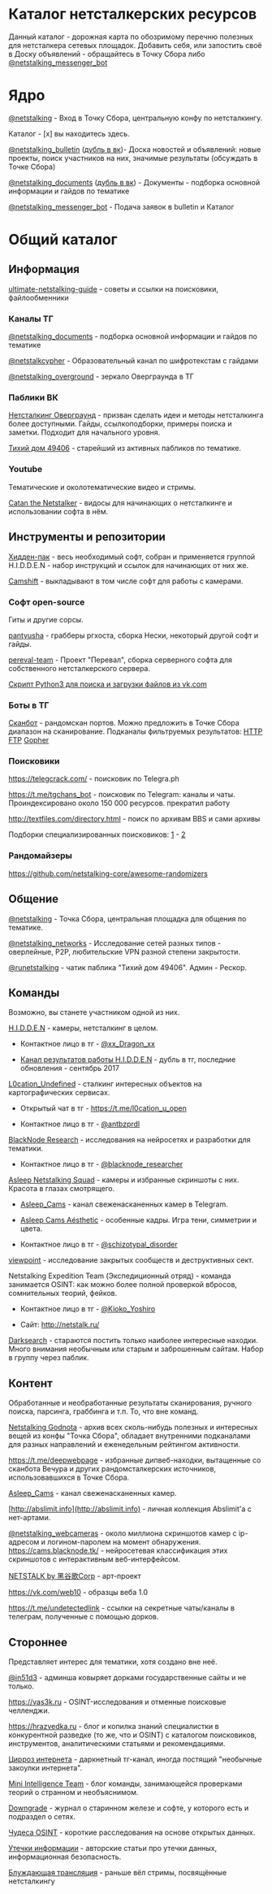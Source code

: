 
# Каталог нетсталкерских ресурсов

Данный каталог - дорожная карта по обозримому перечню полезных для нетсталкера сетевых площадок. Добавить себя, или запостить своё в Доску объявлений - обращайтесь в Точку Сбора либо [@netstalking_messenger_bot](https://t.me/netstalking_messenger_bot)



# Ядро

[@netstalking](https://t.me/netstalking) - Вход в Точку Сбора, центральную конфу по нетсталкингу.

Каталог - [х] вы находитесь здесь.

[@netstalking_bulletin](https://t.me/netstalking_bulletin) ([дубль в вк](https://vk.com/netstalking_bulletin))- Доска новостей и объявлений: новые проекты, поиск участников на них, значимые результаты (обсуждать в Точке Сбора)

[@netstalking_documents](https://t.me/netstalking_documents) ([дубль в вк](https://vk.com/netstalking_bulletin)) - Документы - подборка основной информации и гайдов по тематике

[@netstalking_messenger_bot](https://t.me/netstalking_messenger_bot) - Подача заявок в bulletin и Каталог

# Общий каталог
## Информация

[ultimate-netstalking-guide](https://github.com/pantyusha/ultimate-netstalking-guide/) - советы и ссылки на поисковики, файлообменники

### Каналы ТГ
[@netstalking_documents](https://t.me/netstalking) - подборка основной информации и гайдов по тематике

[@netstalkcypher](https://t.me/netstalkcypher) - Образовательный канал по шифротекстам с гайдами

[@netstalking_overground](https://t.me/netstalking_overground) - зеркало Оверграунда в ТГ

### Паблики ВК
[Нетсталкинг Оверграунд](https://vk.com/netover) - призван сделать идеи и методы нетсталкинга более доступными. Гайды, ссылкоподборки, примеры поиска и заметки. Подходит для начального уровня. 

[Тихий дом 49406](https://vk.com/silenthouse49406) - старейший из активных пабликов по тематике.

### Youtube
Тематические и околотематические видео и стримы.

[Catan the Netstalker](https://www.youtube.com/channel/UC9eTurqhX6ZfKp85lfd42_g/videos) - видосы для начинающих о нетсталкинге и использовании софта в нём.

## Инструменты и репозитории
[Хидден-пак](https://yadi.sk/d/R0VdqI_93JyssH) - весь необходимый софт, собран и применяется группой H.I.D.D.E.N - набор инструкций и ссылок для начинающих от них же.

[Camshift](https://t.me/camshift) - выкладывают в том числе софт для работы с камерами.

### Софт open-source
Гиты и другие сорсы.

[pantyusha](https://github.com/pantyusha) - грабберы ргхоста, сборка Нески, некоторый другой софт и гайды.

[pereval-team](https://github.com/pereval-team) - Проект "Перевал", сборка серверного софта для собственного нетсталкерского сервера.

[Скрипт Python3 для поиска и загрузки файлов из vk.com](https://github.com/r4nd0mus3rgit/vkdocdl)

 ### Боты в ТГ
[Сканбот](https://t.me/xai7poozengee2Aen3poMookohthaZ) - рандомскан портов. Можно предложить в Точке Сбора диапазон на сканирование. Подканалы фильтруемых результатов: [HTTP](https://t.me/gohquooFee3duaNaeNuthushoh8di2) [FTP](https://t.me/aiWeipeighah7vufoHa0ieToipooYe) [Gopher](https://t.me/ohl7AeGah5uo8cho4nae9Eemaeyae3)

 ### Поисковики

https://telegcrack.com/ - поисковик по Telegra.ph

https://t.me/tgchans_bot - поисковик по Telegram: каналы и чаты. Проиндексировано около 150 000 ресурсов. прекратил работу

http://textfiles.com/directory.html - поиск по архивам BBS и сами архивы

Подборки специализированных поисковиков: [1](http://hrazvedka.ru/category/poisk) - [2](https://telegra.ph/Poiskoviki-ch2-10-01)

### Рандомайзеры

https://github.com/netstalking-core/awesome-randomizers

## Общение
[@netstalking](https://t.me/netstalking) - Точка Сбора, центральная площадка для общения по тематике.

[@netstalking_networks](https://t.me/netstalking_networks) - Исследование сетей разных типов - оверлейные, P2P, любительские VPN разной степени закрытости.

[@runetstalking](https://t.me/runetstalking) - чатик паблика "Тихий дом 49406". Админ - Рескор.

## Команды
Возможно, вы станете участником одной из них. 

[H.I.D.D.E.N](https://vk.com/stalkers_it) - камеры, нетсталкинг в целом. 

 - Контактное лицо в тг - [@xx_Dragon_xx](https://t.me/xx_Dragon_xx)
 
 - [Канал результатов работы H.I.D.D.E.N](https://t.me/group_hidden) - дубль в тг, последние обновления - сентябрь 2017
  
  
[L0cation_Undefined](https://t.me/l0cation_u) - сталкинг интересных объектов на картографических сервисах.

 - Открытый чат в тг - https://t.me/l0cation_u_open

 - Контактное лицо в тг - [@antbzprdl](https://t.me/antbzprdl)


[BlackNode Research](https://blog.blacknode.tk) - исследования на нейросетях и разработки для тематики.

 - Контактное лицо в тг - [@blacknode_researcher](https://t.me/blacknode_researcher)
 
 
[Asleep Netstalking Squad](https://vk.com/asleep_net) - камеры и избранные скриншоты с них. Красота в глазах смотрящего.
 
- [Asleep_Cams](https://t.me/asleep_cams) - канал свеженасканенных камер в Telegram.

- [Asleep Cams Aésthetic](https://t.me/asleepshit) - особенные кадры. Игра тени, симметрии и цвета. 

- Контактное лицо в тг - [@schizotypal_disorder](https://t.me/schizotypal_disorder)


[viewpoint](https://t.me/viewpoint_channel) - исследование закрытых сообществ и деструктивных сект.


Netstalking Expedition Team (Экспедиционный отряд) - команда занимается OSINT: как можно более полной проверкой вбросов, сомнительных теорий, фейков. 

 - Контактное лицо в тг - [@Kioko_Yoshiro](https://t.me/Kioko_Yoshiro)

 - Сайт: http://netstalk.ru/


[Darksearch](https://vk.com/darksearch) - стараются постить только наиболее интересные находки. Много внимания необычным или старым и заброшенным сайтам. Набор в группу через паблик.


## Контент

Обработанные и необработанные результаты сканирования, ручного поиска, парсинга, граббинга и т.п. То, что вне команд.

[Netstalking Godnota](https://t.me/netstalking_godnota) - архив всех сколь-нибудь полезных и интересных вещей из конфы "Точка Сбора", обладает внутренними подканалами для разных направлений и еженедельным рейтингом активности.

https://t.me/deepwebpage - избранные дипвеб-находки, вытащенные со сканбота Вечура и других рандомсталкерских источников, использовавшихся в Точке Сбора.

[Asleep_Cams](https://t.me/asleep_cams) - канал свеженасканенных камер.

[http://abslimit.info](http://abslimit.info) - личная коллекция Abslimit'а с нет-артами.

[@netstalking_webcameras](https://t.me/netstalking_webcameras) - около миллиона скриншотов камер с ip-адресом и логином-паролем на момент обнаружения. https://cams.blacknode.tk/ - нейросетевая классификация этих скриншотов с интерактивным веб-интерфейсом.

[NETSTALK by 黑谷歌Corp](https://vk.com/nettalks) - арт-проект

https://vk.com/web10 - образцы веба 1.0

https://t.me/undetectedlink - ссылки на секретные чаты/каналы в телеграм, полученные с помощью дорков.



## Стороннее

Представляет интерес для тематики, хотя создано вне неё.

[@in51d3](https://t.me/in51d3) - админша ковыряет дорками государственные сайты и не только.

https://vas3k.ru - OSINT-исследования и отменные поисковые челленджи.

https://hrazvedka.ru - блог и копилка знаний специалистки в конкурентной разведке (то же, что и OSINT) с каталогом поисковиков, инструментов, аналитическими статьями и рекомендациями.

[Цирроз интернета](https://t.me/no_internet) - даркнетный тг-канал, иногда постящий "необычные закоулки интернета".

[Mini Intelligence Team](http://minteam.pw) - блог команды, занимающейся проверками теорий о странном и необъяснимом.

[Downgrade](http://dgmag.in/) - журнал о старинном железе и софте, у которого есть и подраздел о сетях.

[Чудеса OSINT](https://t.me/russianosint) - короткие расследования на основе открытых данных.

[Утечки информации](https://t.me/dataleak) - авторские статьи про утечки данных, информационная безопасность.

[Блуждающая трансляция](https://www.youtube.com/channel/UCEUcFpkKlMHcRV6RBVxzB4w) - раньше вёл стримы, посвящённые нетсталкингу
